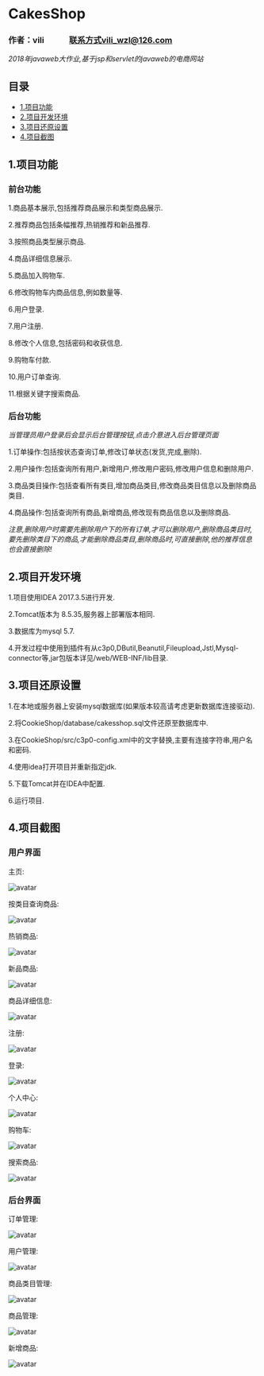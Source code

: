 # CakesShop
### 作者：vili &nbsp;&nbsp;&nbsp;&nbsp;&nbsp;&nbsp;&nbsp; &nbsp;&nbsp;&nbsp;&nbsp;联系方式vili_wzl@126.com

*2018年javaweb大作业,基于jsp和servlet的javaweb的电商网站*

## 目录

* [1.项目功能](#1)
* [2.项目开发环境](#2)
* [3.项目还原设置](#3)
* [4.项目截图](#4)

<h2 id="1">1.项目功能</h2>

### 前台功能
1.商品基本展示,包括推荐商品展示和类型商品展示.

2.推荐商品包括条幅推荐,热销推荐和新品推荐.

3.按照商品类型展示商品.

4.商品详细信息展示.

5.商品加入购物车.

6.修改购物车内商品信息,例如数量等.

6.用户登录.

7.用户注册.

8.修改个人信息,包括密码和收获信息.

9.购物车付款.

10.用户订单查询.

11.根据关键字搜索商品.

### 后台功能

*当管理员用户登录后会显示后台管理按钮,点击介意进入后台管理页面*

1.订单操作:包括按状态查询订单,修改订单状态(发货,完成,删除).

2.用户操作:包括查询所有用户,新增用户,修改用户密码,修改用户信息和删除用户.

3.商品类目操作:包括查看所有类目,增加商品类目,修改商品类目信息以及删除商品类目.

4.商品操作:包括查询所有商品,新增商品,修改现有商品信息以及删除商品.

*注意,删除用户时需要先删除用户下的所有订单,才可以删除用户,删除商品类目时,要先删除类目下的商品,才能删除商品类目,删除商品时,可直接删除,他的推荐信息也会直接删除!*

<h2 id="2">2.项目开发环境</h2>

1.项目使用IDEA 2017.3.5进行开发.

2.Tomcat版本为 8.5.35,服务器上部署版本相同.

3.数据库为mysql 5.7.

4.开发过程中使用到插件有从c3p0,DButil,Beanutil,Fileupload,Jstl,Mysql-connector等,jar包版本详见/web/WEB-INF/lib目录.

<h2 id="3">3.项目还原设置</h2>

1.在本地或服务器上安装mysql数据库(如果版本较高请考虑更新数据库连接驱动).

2.将CookieShop/database/cakesshop.sql文件还原至数据库中.

3.在CookieShop/src/c3p0-config.xml中的文字替换,主要有连接字符串,用户名和密码.

4.使用idea打开项目并重新指定jdk.

5.下载Tomcat并在IDEA中配置.

6.运行项目.

<h2 id="4">4.项目截图</h2>

### 用户界面

主页:

![avatar](https://raw.githubusercontent.com/vi-li/MarkdownPictureRepository/master/CakesShop/主页.png)

按类目查询商品:

![avatar](https://raw.githubusercontent.com/vi-li/MarkdownPictureRepository/master/CakesShop/类目商品.png)

热销商品:

![avatar](https://raw.githubusercontent.com/vi-li/MarkdownPictureRepository/master/CakesShop/热销商品.png)

新品商品:

![avatar](https://raw.githubusercontent.com/vi-li/MarkdownPictureRepository/master/CakesShop/新品商品.png)

商品详细信息:

![avatar](https://raw.githubusercontent.com/vi-li/MarkdownPictureRepository/master/CakesShop/商品详细信息.png)
 
注册:
 
![avatar](https://raw.githubusercontent.com/vi-li/MarkdownPictureRepository/master/CakesShop/注册.png)
 
登录:

![avatar](https://raw.githubusercontent.com/vi-li/MarkdownPictureRepository/master/CakesShop/登录.png)

个人中心:

![avatar](https://raw.githubusercontent.com/vi-li/MarkdownPictureRepository/master/CakesShop/个人中心.png)

购物车:

![avatar](https://raw.githubusercontent.com/vi-li/MarkdownPictureRepository/master/CakesShop/购物车.png)
 
搜索商品:

![avatar](https://raw.githubusercontent.com/vi-li/MarkdownPictureRepository/master/CakesShop/搜索商品.png)

### 后台界面

订单管理:

![avatar](https://raw.githubusercontent.com/vi-li/MarkdownPictureRepository/master/CakesShop/订单管理.png)
 
用户管理:

![avatar](https://raw.githubusercontent.com/vi-li/MarkdownPictureRepository/master/CakesShop/用户管理.png)

商品类目管理:

![avatar](https://raw.githubusercontent.com/vi-li/MarkdownPictureRepository/master/CakesShop/商品类目管理.png)

商品管理:

![avatar](https://raw.githubusercontent.com/vi-li/MarkdownPictureRepository/master/CakesShop/商品管理.png)

新增商品:

![avatar](https://raw.githubusercontent.com/vi-li/MarkdownPictureRepository/master/CakesShop/新增商品.png)
